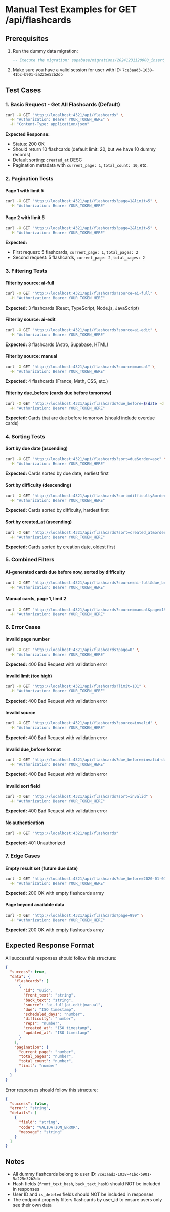 # Manual Test Examples for GET /api/flashcards

## Prerequisites

1. Run the dummy data migration:

   ```sql
   -- Execute the migration: supabase/migrations/20241231120000_insert_dummy_flashcards.sql
   ```

2. Make sure you have a valid session for user with ID: `7ce3aad3-1038-41bc-b901-5a225e52b2db`

## Test Cases

### 1. Basic Request - Get All Flashcards (Default)

```bash
curl -X GET "http://localhost:4321/api/flashcards" \
  -H "Authorization: Bearer YOUR_TOKEN_HERE" \
  -H "Content-Type: application/json"
```

**Expected Response:**

- Status: 200 OK
- Should return 10 flashcards (default limit: 20, but we have 10 dummy records)
- Default sorting: `created_at` DESC
- Pagination metadata with `current_page: 1`, `total_count: 10`, etc.

### 2. Pagination Tests

#### Page 1 with limit 5

```bash
curl -X GET "http://localhost:4321/api/flashcards?page=1&limit=5" \
  -H "Authorization: Bearer YOUR_TOKEN_HERE"
```

#### Page 2 with limit 5

```bash
curl -X GET "http://localhost:4321/api/flashcards?page=2&limit=5" \
  -H "Authorization: Bearer YOUR_TOKEN_HERE"
```

**Expected:**

- First request: 5 flashcards, `current_page: 1`, `total_pages: 2`
- Second request: 5 flashcards, `current_page: 2`, `total_pages: 2`

### 3. Filtering Tests

#### Filter by source: ai-full

```bash
curl -X GET "http://localhost:4321/api/flashcards?source=ai-full" \
  -H "Authorization: Bearer YOUR_TOKEN_HERE"
```

**Expected:** 3 flashcards (React, TypeScript, Node.js, JavaScript)

#### Filter by source: ai-edit

```bash
curl -X GET "http://localhost:4321/api/flashcards?source=ai-edit" \
  -H "Authorization: Bearer YOUR_TOKEN_HERE"
```

**Expected:** 3 flashcards (Astro, Supabase, HTML)

#### Filter by source: manual

```bash
curl -X GET "http://localhost:4321/api/flashcards?source=manual" \
  -H "Authorization: Bearer YOUR_TOKEN_HERE"
```

**Expected:** 4 flashcards (France, Math, CSS, etc.)

#### Filter by due_before (cards due before tomorrow)

```bash
curl -X GET "http://localhost:4321/api/flashcards?due_before=$(date -d 'tomorrow' -Iseconds)" \
  -H "Authorization: Bearer YOUR_TOKEN_HERE"
```

**Expected:** Cards that are due before tomorrow (should include overdue cards)

### 4. Sorting Tests

#### Sort by due date (ascending)

```bash
curl -X GET "http://localhost:4321/api/flashcards?sort=due&order=asc" \
  -H "Authorization: Bearer YOUR_TOKEN_HERE"
```

**Expected:** Cards sorted by due date, earliest first

#### Sort by difficulty (descending)

```bash
curl -X GET "http://localhost:4321/api/flashcards?sort=difficulty&order=desc" \
  -H "Authorization: Bearer YOUR_TOKEN_HERE"
```

**Expected:** Cards sorted by difficulty, hardest first

#### Sort by created_at (ascending)

```bash
curl -X GET "http://localhost:4321/api/flashcards?sort=created_at&order=asc" \
  -H "Authorization: Bearer YOUR_TOKEN_HERE"
```

**Expected:** Cards sorted by creation date, oldest first

### 5. Combined Filters

#### AI-generated cards due before now, sorted by difficulty

```bash
curl -X GET "http://localhost:4321/api/flashcards?source=ai-full&due_before=$(date -Iseconds)&sort=difficulty&order=desc" \
  -H "Authorization: Bearer YOUR_TOKEN_HERE"
```

#### Manual cards, page 1, limit 2

```bash
curl -X GET "http://localhost:4321/api/flashcards?source=manual&page=1&limit=2" \
  -H "Authorization: Bearer YOUR_TOKEN_HERE"
```

### 6. Error Cases

#### Invalid page number

```bash
curl -X GET "http://localhost:4321/api/flashcards?page=0" \
  -H "Authorization: Bearer YOUR_TOKEN_HERE"
```

**Expected:** 400 Bad Request with validation error

#### Invalid limit (too high)

```bash
curl -X GET "http://localhost:4321/api/flashcards?limit=101" \
  -H "Authorization: Bearer YOUR_TOKEN_HERE"
```

**Expected:** 400 Bad Request with validation error

#### Invalid source

```bash
curl -X GET "http://localhost:4321/api/flashcards?source=invalid" \
  -H "Authorization: Bearer YOUR_TOKEN_HERE"
```

**Expected:** 400 Bad Request with validation error

#### Invalid due_before format

```bash
curl -X GET "http://localhost:4321/api/flashcards?due_before=invalid-date" \
  -H "Authorization: Bearer YOUR_TOKEN_HERE"
```

**Expected:** 400 Bad Request with validation error

#### Invalid sort field

```bash
curl -X GET "http://localhost:4321/api/flashcards?sort=invalid" \
  -H "Authorization: Bearer YOUR_TOKEN_HERE"
```

**Expected:** 400 Bad Request with validation error

#### No authentication

```bash
curl -X GET "http://localhost:4321/api/flashcards"
```

**Expected:** 401 Unauthorized

### 7. Edge Cases

#### Empty result set (future due date)

```bash
curl -X GET "http://localhost:4321/api/flashcards?due_before=2020-01-01T00:00:00Z" \
  -H "Authorization: Bearer YOUR_TOKEN_HERE"
```

**Expected:** 200 OK with empty flashcards array

#### Page beyond available data

```bash
curl -X GET "http://localhost:4321/api/flashcards?page=999" \
  -H "Authorization: Bearer YOUR_TOKEN_HERE"
```

**Expected:** 200 OK with empty flashcards array

## Expected Response Format

All successful responses should follow this structure:

```json
{
  "success": true,
  "data": {
    "flashcards": [
      {
        "id": "uuid",
        "front_text": "string",
        "back_text": "string",
        "source": "ai-full|ai-edit|manual",
        "due": "ISO timestamp",
        "scheduled_days": "number",
        "difficulty": "number",
        "reps": "number",
        "created_at": "ISO timestamp",
        "updated_at": "ISO timestamp"
      }
    ],
    "pagination": {
      "current_page": "number",
      "total_pages": "number",
      "total_count": "number",
      "limit": "number"
    }
  }
}
```

Error responses should follow this structure:

```json
{
  "success": false,
  "error": "string",
  "details": [
    {
      "field": "string",
      "code": "VALIDATION_ERROR",
      "message": "string"
    }
  ]
}
```

## Notes

- All dummy flashcards belong to user ID: `7ce3aad3-1038-41bc-b901-5a225e52b2db`
- Hash fields (`front_text_hash`, `back_text_hash`) should NOT be included in responses
- User ID and `is_deleted` fields should NOT be included in responses
- The endpoint properly filters flashcards by user_id to ensure users only see their own data
